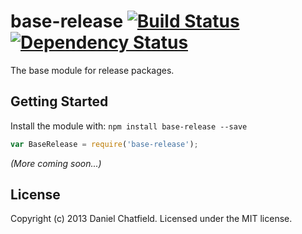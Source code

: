 # base-release [![Build Status](https://secure.travis-ci.org/danielchatfield/base-release.png?branch=master)](http://travis-ci.org/danielchatfield/base-release) [![Dependency Status](https://david-dm.org/danielchatfield/base-release.png)](https://david-dm.org/danielchatfield/base-release)

The base module for release packages.

## Getting Started
Install the module with: `npm install base-release --save`

```javascript
var BaseRelease = require('base-release');
```

_(More coming soon...)_

## License
Copyright (c) 2013 Daniel Chatfield. Licensed under the MIT license.
